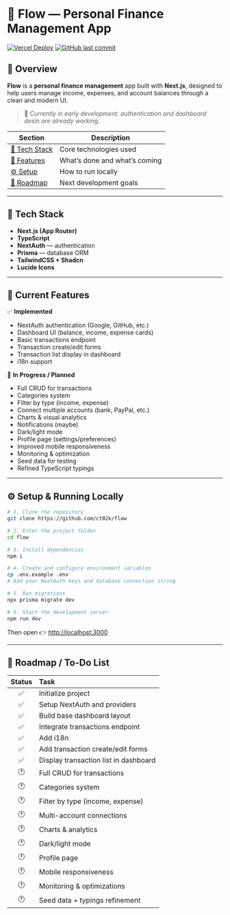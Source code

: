 # 💸 Flow — Personal Finance Management App

[![Vercel Deploy](https://img.shields.io/github/deployments/ct02k/flow/Production?label=vercel&logo=vercel)](https://flow-omega-one.vercel.app)
[![GitHub last commit](https://img.shields.io/github/last-commit/ct02k/flow)](https://github.com/ct02k/flow/commits/main)

## 📂 Overview

**Flow** is a **personal finance management** app built with **Next.js**, designed to help users manage income, expenses, and account balances through a clean and modern UI.

> 🧪 _Currently in early development: authentication and dashboard desin are already working._

| Section                              | Description                   |
| ------------------------------------ | ----------------------------- |
| [🚀 Tech Stack](#-tech-stack)        | Core technologies used        |
| [🧠 Features](#-current-features)    | What’s done and what’s coming |
| [⚙️ Setup](#-setup--running-locally) | How to run locally            |
| [🧭 Roadmap](#-roadmap--to-do-list)  | Next development goals        |

---

## 🚀 Tech Stack

- **Next.js (App Router)**
- **TypeScript**
- **NextAuth** — authentication
- **Prisma** — database ORM
- **TailwindCSS + Shadcn**
- **Lucide Icons**

---

## 🧠 Current Features

✅ **Implemented**

- NextAuth authentication (Google, GitHub, etc.)
- Dashboard UI (balance, income, expense cards)
- Basic transactions endpoint
- Transaction create/edit forms
- Transaction list display in dashboard
- i18n support

🧩 **In Progress / Planned**

- Full CRUD for transactions
- Categories system
- Filter by type (income, expense)
- Connect multiple accounts (bank, PayPal, etc.)
- Charts & visual analytics
- Notifications (maybe)
- Dark/light mode
- Profile page (settings/preferences)
- Improved mobile responsiveness
- Monitoring & optimization
- Seed data for testing
- Refined TypeScript typings

---

## ⚙️ Setup & Running Locally

```bash
# 1. Clone the repository
git clone https://github.com/ct02k/flow

# 2. Enter the project folder
cd flow

# 3. Install dependencies
npm i

# 4. Create and configure environment variables
cp .env.example .env
# Add your NextAuth keys and database connection string

# 5. Run migrations
npx prisma migrate dev

# 6. Start the development server
npm run dev
```

Then open 👉 [http://localhost:3000](http://localhost:3000)

---

## 🧭 Roadmap / To-Do List

| Status | Task                                  |
| :----: | :------------------------------------ |
|   ✅   | Initialize project                    |
|   ✅   | Setup NextAuth and providers          |
|   ✅   | Build base dashboard layout           |
|   ✅   | Integrate transactions endpoint       |
|   ✅   | Add i18n                              |
|   ✅   | Add transaction create/edit forms     |
|   ✅   | Display transaction list in dashboard |
|   🕐   | Full CRUD for transactions            |
|   🕐   | Categories system                     |
|   🕐   | Filter by type (income, expense)      |
|   🕐   | Multi-account connections             |
|   🕐   | Charts & analytics                    |
|   🕐   | Dark/light mode                       |
|   🕐   | Profile page                          |
|   🕐   | Mobile responsiveness                 |
|   🕐   | Monitoring & optimizations            |
|   🕐   | Seed data + typings refinement        |
